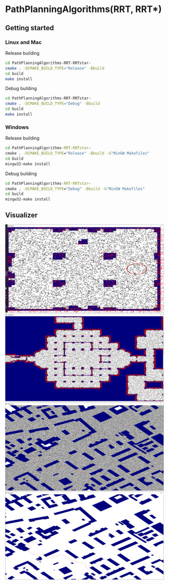 # PathPlanningAlgorithms(RRT, RRT*)


## Getting started
### Linux and Mac
Release building
```bash
cd PathPlanningAlgorithms-RRT-RRTstar-
cmake . -DCMAKE_BUILD_TYPE="Release" -Bbuild
cd build
make install
```

Debug building
```bash
cd PathPlanningAlgorithms-RRT-RRTstar-
cmake . -DCMAKE_BUILD_TYPE="Debug" -Bbuild
cd build
make install
```

### Windows
Release building
```cmd
cd PathPlanningAlgorithms-RRT-RRTstar-
cmake . -DCMAKE_BUILD_TYPE="Release" -Bbuild -G"MinGW Makefiles"
cd build
mingw32-make install
```

Debug building
```cmd
cd PathPlanningAlgorithms-RRT-RRTstar-
cmake . -DCMAKE_BUILD_TYPE="Debug" -Bbuild -G"MinGW Makefiles"
cd build
mingw32-make install
```
## Visualizer
![dao_arena](./images/dao_arena.png)
![dao_arena2](./images/dao_arena2.png)
![moscow_0_1024_after](./images/moscow_0_1024_after.png)
![moscow_0_1024_after_without_tree](./images/moscow_0_1024_after_without_tree.png)